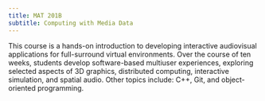 ```yaml
---
title: MAT 201B
subtitle: Computing with Media Data
---
```


<section>

This course is a hands-on introduction to developing interactive audiovisual applications for full-surround virtual environments. Over the course of ten weeks, students develop software-based multiuser experiences, exploring selected aspects of 3D graphics, distributed computing, interactive simulation, and spatial audio. Other topics include: C++, Git, and object-oriented programming.

</section>
